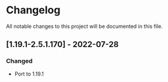 # Changelog
All notable changes to this project will be documented in this file.

## [1.19.1-2.5.1.170] - 2022-07-28
### Changed
 - Port to 1.19.1